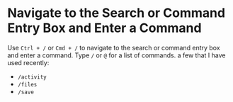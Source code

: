 # Navigate to the Search or Command Entry Box and Enter a Command

Use `Ctrl + /` or `Cmd + /` to navigate to the search or command entry box and enter a command. Type `/` or `@` for a list of commands. a few that I have used recently:

- `/activity`
- `/files`
- `/save`

